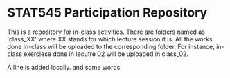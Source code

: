 # STAT545 Participation Repository
This is a repository for in-class activities. There are folders named as 'class_XX' where XX stands for which lecture session it is. All the works done in-class will be uploaded to the corresponding folder. For instance, in-class exerciese done in lecutre 02 will be uploaded in class_02.

A line is added locally. and some words